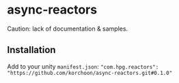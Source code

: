 # async-reactors

Caution: lack of documentation & samples.

## Installation
Add to your unity `manifest.json`:
`"com.hpg.reactors": "https://github.com/korchoon/async-reactors.git#0.1.0"`

